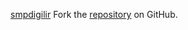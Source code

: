 [smpdigilir](https://smpdigilir.pages.dev)
Fork the [repository](https://github.com/marnojawir0) on GitHub.